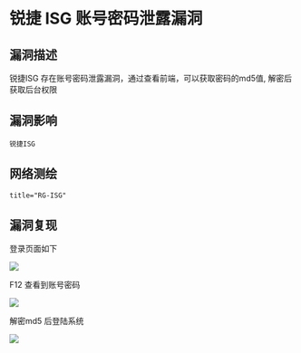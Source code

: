 # 锐捷 ISG 账号密码泄露漏洞

## 漏洞描述

锐捷ISG 存在账号密码泄露漏洞，通过查看前端，可以获取密码的md5值, 解密后获取后台权限

## 漏洞影响

```
锐捷ISG
```

## 网络测绘

```
title="RG-ISG"
```

## 漏洞复现

登录页面如下

![](./images/202202110925459.png)

F12 查看到账号密码

![](./images/202202110925212.png)

解密md5 后登陆系统

![](./images/202202110925656.png)


